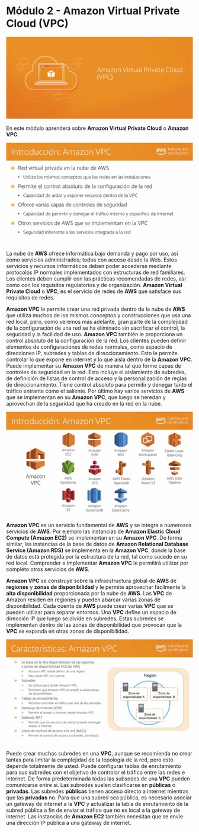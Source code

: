 # Módulo 2 - Amazon Virtual Private Cloud (VPC)

![](../aws-images/aws-modulo-02/m2-sprincipales-aws-022.png)

En este módulo aprenderá sobre **Amazon Virtual Private Cloud** o **Amazon VPC**.

![](../aws-images/aws-modulo-02/m2-sprincipales-aws-023.png)

La nube de **AWS** ofrece informática bajo demanda y pago por uso, así como servicios administrados; todos con acceso desde la Web. Estos servicios y recursos informáticos deben poder accederse mediante protocolos IP normales implementados con estructuras de red familiares. Los clientes deben cumplir con las prácticas recomendadas de redes, así como con los requisitos regulatorios y de organización. **Amazon Virtual Private Cloud** o **VPC**, es el servicio de redes de **AWS** que satisface sus requisitos de redes.

**Amazon VPC** le permite crear una red privada dentro de la nube de **AWS** que utiliza muchos de los mismos conceptos y construcciones que usa una red local, pero, como veremos más adelante, gran parte de la complejidad de la configuración de una red se ha eliminado sin sacrificar el control, la seguridad y la facilidad de uso. **Amazon VPC** también le proporciona un control absoluto de la configuración de la red. Los clientes pueden definir elementos de configuraciones de redes normales, como espacio de direcciones IP, subredes y tablas de direccionamiento. Esto le permite controlar lo que expone en internet y lo que aísla dentro de la **Amazon VPC**. Puede implementar su **Amazon VPC** de manera tal que forme capas de controles de seguridad en la red. Esto incluye el aislamiento de subredes, de definición de listas de control de acceso y la personalización de reglas de direccionamiento. Tiene control absoluto para permitir y denegar tanto el tráfico entrante como el saliente. Por último hay varios servicios de **AWS** que se implementan en su **Amazon VPC**, que luego se heredan y aprovechan de la seguridad que ha creado en la red en la nube. 

![](../aws-images/aws-modulo-02/m2-sprincipales-aws-024.png)

**Amazon VPC** es un servicio fundamental de **AWS** y se integra a numerosos servicios de **AWS**. Por ejemplo las instancias de **Amazon Elastic Cloud Compute (Amazon EC2)** se implementan en su **Amazon VPC**. De forma similar, las instancias de la base de datos de **Amazon Relational Database Service (Amazon RDS)** se implementa en la **Amazon VPC**, donde la base de datos está protegida por la estructura de la red, tal como sucede en su red local. Comprender e implementar **Amazon VPC** le permitirá utilizar por completo otros servicios de **AWS**. 

**Amazon VPC** se construye sobre la infraestructura global de **AWS** de **regiones** y **zonas de disponibilidad** y le permite aprovechar fácilmente la **alta disponibilidad** proporcionada por la nube de **AWS**. Las **VPC** de Amazon residen en regiones y pueden abarcar varias zonas de disponibilidad. Cada cuenta de **AWS** puede crear varias **VPC**  que se pueden utilizar para separar entornos. Una **VPC** define un espacio de dirección IP que luego se divide en subredes. Estas subredes se implementan dentro de las zonas de disponibilidad que provocan que la **VPC** se expanda en otras zonas de disponibilidad.

![](../aws-images/aws-modulo-02/m2-sprincipales-aws-025.png)

Puede crear muchas subredes en una **VPC**, aunque se recomienda no crear tantas para limitar la complejidad de la topología de la red, pero esto depende totalmente de usted. Puede configurar tablas de enrutamiento para sus subredes con el objetivo de controlar el tráfico entre las redes e internet. De forma predeterminada todas las subsedes de una **VPC** pueden comunicarse entre sí. Las subredes suelen clasificarse en **públicas** o **privadas**. Las subredes **públicas** tienen acceso directo a internet mientras que las **privadas** no. Para que una subred sea pública, es necesario asociar un gateway de internet a la **VPC** y actualizar la tabla de enrutamiento de la subred pública a fin de enviar el tráfico que no es local a la gateway de internet. Las instancias de **Amazon EC2** también necesitan que se envíe una dirección IP pública a una gateway de internet.